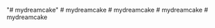 "# mydreamcake" 
#   m y d r e a m c a k e  
 #   m y d r e a m c a k e  
 #   m y d r e a m c a k e  
 # mydreamcake
